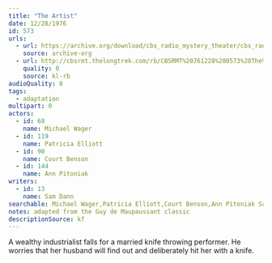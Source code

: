 ```yaml
---
title: "The Artist"
date: 12/28/1976
id: 573
urls: 
  - url: https://archive.org/download/cbs_radio_mystery_theater/cbs_radio_mystery_theater-0551-0600.zip/cbs_radio_mystery_theater-0551-0600%2Fcbsrmt_0573_the_artist.mp3
    source: archive-org
  - url: http://cbsrmt.thelongtrek.com/rb/CBSRMT%20761228%200573%20The%20Artist_wbbm_rb%20levels.mp3
    quality: 0
    source: kl-rb
audioQuality: 0
tags: 
  - adaptation
multipart: 0
actors:  
  - id: 68
    name: Michael Wager  
  - id: 119
    name: Patricia Elliott  
  - id: 90
    name: Court Benson  
  - id: 144
    name: Ann Pitoniak
writers:  
  - id: 13
    name: Sam Dann
searchable: Michael Wager,Patricia Elliott,Court Benson,Ann Pitoniak Sam Dann
notes: adapted from the Guy de Maupaussant classic
descriptionSource: kf
---
```

A wealthy industrialist falls for a married knife throwing performer. He worries that her husband will find out and deliberately hit her with a knife.